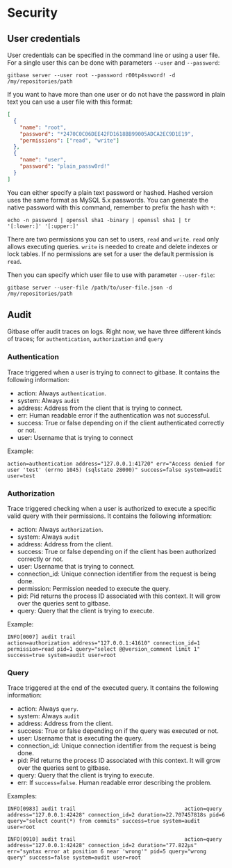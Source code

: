 # Security

## User credentials

User credentials can be specified in the command line or using a user file. For a single user this can be done with parameters `--user` and `--password`:

```
gitbase server --user root --password r00tp4ssword! -d /my/repositories/path
```

If you want to have more than one user or do not have the password in plain text you can use a user file with this format:

```json
[
  {
    "name": "root",
    "password": "*2470C0C06DEE42FD1618BB99005ADCA2EC9D1E19",
    "permissions": ["read", "write"]
  },
  {
    "name": "user",
    "password": "plain_passw0rd!"
  }
]
```

You can either specify a plain text password or hashed. Hashed version uses the same format as MySQL 5.x passwords. You can generate the native password with this command, remember to prefix the hash with `*`:

```
echo -n password | openssl sha1 -binary | openssl sha1 | tr '[:lower:]' '[:upper:]'
```

There are two permissions you can set to users, `read` and `write`. `read` only allows executing queries. `write` is needed to create and delete indexes or lock tables. If no permissions are set for a user the default permission is `read`.

Then you can specify which user file to use with parameter `--user-file`:

```
gitbase server --user-file /path/to/user-file.json -d /my/repositories/path
```

## Audit

Gitbase offer audit traces on logs. Right now, we have three different kinds of traces; for `authentication`, `authorization` and `query`

### Authentication

Trace triggered when a user is trying to connect to gitbase. It contains the following information:

- action: Always `authentication`.
- system: Always `audit`
- address: Address from the client that is trying to connect.
- err: Human readable error if the authentication was not successful.
- success: True or false depending on if the client authenticated correctly or not.
- user: Username that is trying to connect

Example:

```
action=authentication address="127.0.0.1:41720" err="Access denied for user 'test' (errno 1045) (sqlstate 28000)" success=false system=audit user=test
```

### Authorization

Trace triggered checking when a user is authorized to execute a specific valid query with their permissions. It contains the following information:

- action: Always `authorization`.
- system: Always `audit`
- address: Address from the client.
- success: True or false depending on if the client has been authorized correctly or not.
- user: Username that is trying to connect.
- connection_id: Unique connection identifier from the request is being done.
- permission: Permission needed to execute the query.
- pid: Pid returns the process ID associated with this context. It will grow over the queries sent to gitbase.
- query: Query that the client is trying to execute.

Example:

```
INFO[0007] audit trail                                   action=authorization address="127.0.0.1:41610" connection_id=1 permission=read pid=1 query="select @@version_comment limit 1" success=true system=audit user=root
```

### Query

Trace triggered at the end of the executed query. It contains the following information:

- action: Always `query`.
- system: Always `audit`
- address: Address from the client.
- success: True or false depending on if the query was executed or not.
- user: Username that is executing the query.
- connection_id: Unique connection identifier from the request is being done.
- pid: Pid returns the process ID associated with this context. It will grow over the queries sent to gitbase.
- query: Query that the client is trying to execute.
- err: If `success=false`. Human readable error describing the problem.

Examples:

```
INFO[0983] audit trail                                   action=query address="127.0.0.1:42428" connection_id=2 duration=22.707457818s pid=6 query="select count(*) from commits" success=true system=audit user=root
```

```
INFO[0910] audit trail                                   action=query address="127.0.0.1:42428" connection_id=2 duration="77.822µs" err="syntax error at position 6 near 'wrong'" pid=5 query="wrong query" success=false system=audit user=root
```